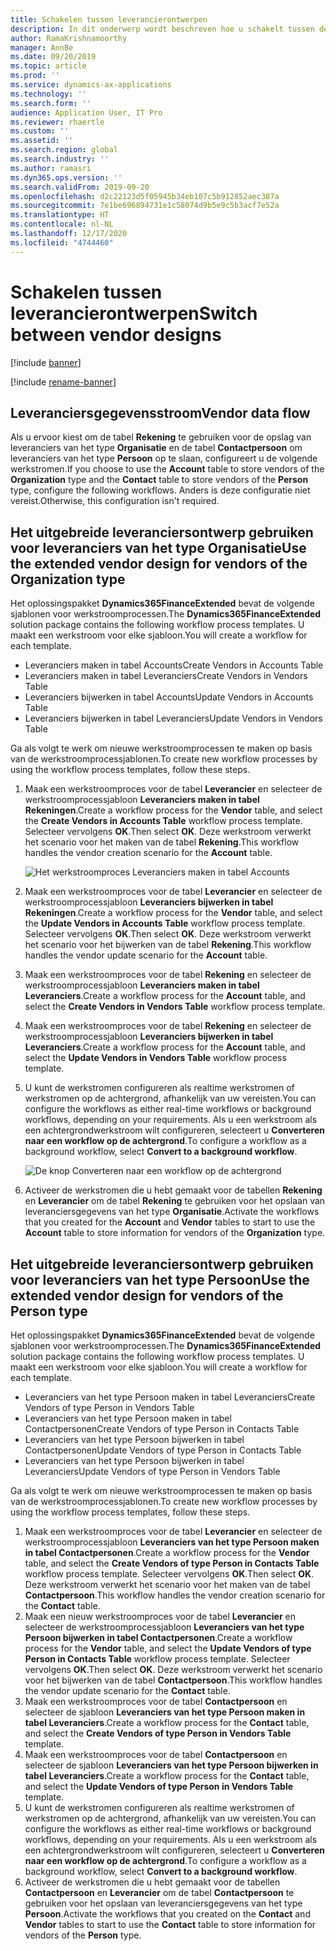 ```yaml
---
title: Schakelen tussen leverancierontwerpen
description: In dit onderwerp wordt beschreven hoe u schakelt tussen de integratie van leveranciersgegevens tussen Finance and Operations-apps en Dataverse.
author: RamaKrishnamoorthy
manager: AnnBe
ms.date: 09/20/2019
ms.topic: article
ms.prod: ''
ms.service: dynamics-ax-applications
ms.technology: ''
ms.search.form: ''
audience: Application User, IT Pro
ms.reviewer: rhaertle
ms.custom: ''
ms.assetid: ''
ms.search.region: global
ms.search.industry: ''
ms.author: ramasri
ms.dyn365.ops.version: ''
ms.search.validFrom: 2019-09-20
ms.openlocfilehash: d2c22123d5f05945b34eb107c5b912852aec387a
ms.sourcegitcommit: 7e1be696894731e1c58074d9b5e9c5b3acf7e52a
ms.translationtype: HT
ms.contentlocale: nl-NL
ms.lasthandoff: 12/17/2020
ms.locfileid: "4744460"
---
```

# <a name="switch-between-vendor-designs"></a><span data-ttu-id="0bbe4-103">Schakelen tussen leverancierontwerpen</span><span class="sxs-lookup"><span data-stu-id="0bbe4-103">Switch between vendor designs</span></span>

[!include [banner](../../includes/banner.md)]

[!include [rename-banner](~/includes/cc-data-platform-banner.md)]



## <a name="vendor-data-flow"></a><span data-ttu-id="0bbe4-104">Leveranciersgegevensstroom</span><span class="sxs-lookup"><span data-stu-id="0bbe4-104">Vendor data flow</span></span> 

<span data-ttu-id="0bbe4-105">Als u ervoor kiest om de tabel **Rekening** te gebruiken voor de opslag van leveranciers van het type **Organisatie** en de tabel **Contactpersoon** om leveranciers van het type **Persoon** op te slaan, configureert u de volgende werkstromen.</span><span class="sxs-lookup"><span data-stu-id="0bbe4-105">If you choose to use the **Account** table to store vendors of the **Organization** type and the **Contact** table to store vendors of the **Person** type, configure the following workflows.</span></span> <span data-ttu-id="0bbe4-106">Anders is deze configuratie niet vereist.</span><span class="sxs-lookup"><span data-stu-id="0bbe4-106">Otherwise, this configuration isn't required.</span></span>

## <a name="use-the-extended-vendor-design-for-vendors-of-the-organization-type"></a><span data-ttu-id="0bbe4-107">Het uitgebreide leveranciersontwerp gebruiken voor leveranciers van het type Organisatie</span><span class="sxs-lookup"><span data-stu-id="0bbe4-107">Use the extended vendor design for vendors of the Organization type</span></span>

<span data-ttu-id="0bbe4-108">Het oplossingspakket **Dynamics365FinanceExtended** bevat de volgende sjablonen voor werkstroomprocessen.</span><span class="sxs-lookup"><span data-stu-id="0bbe4-108">The **Dynamics365FinanceExtended** solution package contains the following workflow process templates.</span></span> <span data-ttu-id="0bbe4-109">U maakt een werkstroom voor elke sjabloon.</span><span class="sxs-lookup"><span data-stu-id="0bbe4-109">You will create a workflow for each template.</span></span>

+ <span data-ttu-id="0bbe4-110">Leveranciers maken in tabel Accounts</span><span class="sxs-lookup"><span data-stu-id="0bbe4-110">Create Vendors in Accounts Table</span></span>
+ <span data-ttu-id="0bbe4-111">Leveranciers maken in tabel Leveranciers</span><span class="sxs-lookup"><span data-stu-id="0bbe4-111">Create Vendors in Vendors Table</span></span>
+ <span data-ttu-id="0bbe4-112">Leveranciers bijwerken in tabel Accounts</span><span class="sxs-lookup"><span data-stu-id="0bbe4-112">Update Vendors in Accounts Table</span></span>
+ <span data-ttu-id="0bbe4-113">Leveranciers bijwerken in tabel Leveranciers</span><span class="sxs-lookup"><span data-stu-id="0bbe4-113">Update Vendors in Vendors Table</span></span>

<span data-ttu-id="0bbe4-114">Ga als volgt te werk om nieuwe werkstroomprocessen te maken op basis van de werkstroomprocessjablonen.</span><span class="sxs-lookup"><span data-stu-id="0bbe4-114">To create new workflow processes by using the workflow process templates, follow these steps.</span></span>

1. <span data-ttu-id="0bbe4-115">Maak een werkstroomproces voor de tabel **Leverancier** en selecteer de werkstroomprocessjabloon **Leveranciers maken in tabel Rekeningen**.</span><span class="sxs-lookup"><span data-stu-id="0bbe4-115">Create a workflow process for the **Vendor** table, and select the **Create Vendors in Accounts Table** workflow process template.</span></span> <span data-ttu-id="0bbe4-116">Selecteer vervolgens **OK**.</span><span class="sxs-lookup"><span data-stu-id="0bbe4-116">Then select **OK**.</span></span> <span data-ttu-id="0bbe4-117">Deze werkstroom verwerkt het scenario voor het maken van de tabel **Rekening**.</span><span class="sxs-lookup"><span data-stu-id="0bbe4-117">This workflow handles the vendor creation scenario for the **Account** table.</span></span>

    ![Het werkstroomproces Leveranciers maken in tabel Accounts](media/create_process.png)

2. <span data-ttu-id="0bbe4-119">Maak een werkstroomproces voor de tabel **Leverancier** en selecteer de werkstroomprocessjabloon **Leveranciers bijwerken in tabel Rekeningen**.</span><span class="sxs-lookup"><span data-stu-id="0bbe4-119">Create a workflow process for the **Vendor** table, and select the **Update Vendors in Accounts Table** workflow process template.</span></span> <span data-ttu-id="0bbe4-120">Selecteer vervolgens **OK**.</span><span class="sxs-lookup"><span data-stu-id="0bbe4-120">Then select **OK**.</span></span> <span data-ttu-id="0bbe4-121">Deze werkstroom verwerkt het scenario voor het bijwerken van de tabel **Rekening**.</span><span class="sxs-lookup"><span data-stu-id="0bbe4-121">This workflow handles the vendor update scenario for the **Account** table.</span></span>
3. <span data-ttu-id="0bbe4-122">Maak een werkstroomproces voor de tabel **Rekening** en selecteer de werkstroomprocessjabloon **Leveranciers maken in tabel Leveranciers**.</span><span class="sxs-lookup"><span data-stu-id="0bbe4-122">Create a workflow process for the **Account** table, and select the **Create Vendors in Vendors Table** workflow process template.</span></span>
4. <span data-ttu-id="0bbe4-123">Maak een werkstroomproces voor de tabel **Rekening** en selecteer de werkstroomprocessjabloon **Leveranciers bijwerken in tabel Leveranciers**.</span><span class="sxs-lookup"><span data-stu-id="0bbe4-123">Create a workflow process for the **Account** table, and select the **Update Vendors in Vendors Table** workflow process template.</span></span>
5. <span data-ttu-id="0bbe4-124">U kunt de werkstromen configureren als realtime werkstromen of werkstromen op de achtergrond, afhankelijk van uw vereisten.</span><span class="sxs-lookup"><span data-stu-id="0bbe4-124">You can configure the workflows as either real-time workflows or background workflows, depending on your requirements.</span></span> <span data-ttu-id="0bbe4-125">Als u een werkstroom als een achtergrondwerkstroom wilt configureren, selecteert u **Converteren naar een workflow op de achtergrond**.</span><span class="sxs-lookup"><span data-stu-id="0bbe4-125">To configure a workflow as a background workflow, select **Convert to a background workflow**.</span></span>

    ![De knop Converteren naar een workflow op de achtergrond](media/background_workflow.png)

6. <span data-ttu-id="0bbe4-127">Activeer de werkstromen die u hebt gemaakt voor de tabellen **Rekening** en **Leverancier** om de tabel **Rekening** te gebruiken voor het opslaan van leveranciersgegevens van het type **Organisatie**.</span><span class="sxs-lookup"><span data-stu-id="0bbe4-127">Activate the workflows that you created for the **Account** and **Vendor** tables to start to use the **Account** table to store information for vendors of the **Organization** type.</span></span>

## <a name="use-the-extended-vendor-design-for-vendors-of-the-person-type"></a><span data-ttu-id="0bbe4-128">Het uitgebreide leveranciersontwerp gebruiken voor leveranciers van het type Persoon</span><span class="sxs-lookup"><span data-stu-id="0bbe4-128">Use the extended vendor design for vendors of the Person type</span></span>

<span data-ttu-id="0bbe4-129">Het oplossingspakket **Dynamics365FinanceExtended** bevat de volgende sjablonen voor werkstroomprocessen.</span><span class="sxs-lookup"><span data-stu-id="0bbe4-129">The **Dynamics365FinanceExtended** solution package contains the following workflow process templates.</span></span> <span data-ttu-id="0bbe4-130">U maakt een werkstroom voor elke sjabloon.</span><span class="sxs-lookup"><span data-stu-id="0bbe4-130">You will create a workflow for each template.</span></span>

+ <span data-ttu-id="0bbe4-131">Leveranciers van het type Persoon maken in tabel Leveranciers</span><span class="sxs-lookup"><span data-stu-id="0bbe4-131">Create Vendors of type Person in Vendors Table</span></span>
+ <span data-ttu-id="0bbe4-132">Leveranciers van het type Persoon maken in tabel Contactpersonen</span><span class="sxs-lookup"><span data-stu-id="0bbe4-132">Create Vendors of type Person in Contacts Table</span></span>
+ <span data-ttu-id="0bbe4-133">Leveranciers van het type Persoon bijwerken in tabel Contactpersonen</span><span class="sxs-lookup"><span data-stu-id="0bbe4-133">Update Vendors of type Person in Contacts Table</span></span>
+ <span data-ttu-id="0bbe4-134">Leveranciers van het type Persoon bijwerken in tabel Leveranciers</span><span class="sxs-lookup"><span data-stu-id="0bbe4-134">Update Vendors of type Person in Vendors Table</span></span>

<span data-ttu-id="0bbe4-135">Ga als volgt te werk om nieuwe werkstroomprocessen te maken op basis van de werkstroomprocessjablonen.</span><span class="sxs-lookup"><span data-stu-id="0bbe4-135">To create new workflow processes by using the workflow process templates, follow these steps.</span></span>

1. <span data-ttu-id="0bbe4-136">Maak een werkstroomproces voor de tabel **Leverancier** en selecteer de werkstroomprocessjabloon **Leveranciers van het type Persoon maken in tabel Contactpersonen**.</span><span class="sxs-lookup"><span data-stu-id="0bbe4-136">Create a workflow process for the **Vendor** table, and select the **Create Vendors of type Person in Contacts Table** workflow process template.</span></span> <span data-ttu-id="0bbe4-137">Selecteer vervolgens **OK**.</span><span class="sxs-lookup"><span data-stu-id="0bbe4-137">Then select **OK**.</span></span> <span data-ttu-id="0bbe4-138">Deze werkstroom verwerkt het scenario voor het maken van de tabel **Contactpersoon**.</span><span class="sxs-lookup"><span data-stu-id="0bbe4-138">This workflow handles the vendor creation scenario for the **Contact** table.</span></span>
2. <span data-ttu-id="0bbe4-139">Maak een nieuw werkstroomproces voor de tabel **Leverancier** en selecteer de werkstroomprocessjabloon **Leveranciers van het type Persoon bijwerken in tabel Contactpersonen**.</span><span class="sxs-lookup"><span data-stu-id="0bbe4-139">Create a workflow process for the **Vendor** table, and select the **Update Vendors of type Person in Contacts Table** workflow process template.</span></span> <span data-ttu-id="0bbe4-140">Selecteer vervolgens **OK**.</span><span class="sxs-lookup"><span data-stu-id="0bbe4-140">Then select **OK**.</span></span> <span data-ttu-id="0bbe4-141">Deze werkstroom verwerkt het scenario voor het bijwerken van de tabel **Contactpersoon**.</span><span class="sxs-lookup"><span data-stu-id="0bbe4-141">This workflow handles the vendor update scenario for the **Contact** table.</span></span>
3. <span data-ttu-id="0bbe4-142">Maak een werkstroomproces voor de tabel **Contactpersoon** en selecteer de sjabloon **Leveranciers van het type Persoon maken in tabel Leveranciers**.</span><span class="sxs-lookup"><span data-stu-id="0bbe4-142">Create a workflow process for the **Contact** table, and select the **Create Vendors of type Person in Vendors Table** template.</span></span>
4. <span data-ttu-id="0bbe4-143">Maak een werkstroomproces voor de tabel **Contactpersoon** en selecteer de sjabloon **Leveranciers van het type Persoon bijwerken in tabel Leveranciers**.</span><span class="sxs-lookup"><span data-stu-id="0bbe4-143">Create a workflow process for the **Contact** table, and select the **Update Vendors of type Person in Vendors Table** template.</span></span>
5. <span data-ttu-id="0bbe4-144">U kunt de werkstromen configureren als realtime werkstromen of werkstromen op de achtergrond, afhankelijk van uw vereisten.</span><span class="sxs-lookup"><span data-stu-id="0bbe4-144">You can configure the workflows as either real-time workflows or background workflows, depending on your requirements.</span></span> <span data-ttu-id="0bbe4-145">Als u een werkstroom als een achtergrondwerkstroom wilt configureren, selecteert u **Converteren naar een workflow op de achtergrond**.</span><span class="sxs-lookup"><span data-stu-id="0bbe4-145">To configure a workflow as a background workflow, select **Convert to a background workflow**.</span></span>
6. <span data-ttu-id="0bbe4-146">Activeer de werkstromen die u hebt gemaakt voor de tabellen **Contactpersoon** en **Leverancier** om de tabel **Contactpersoon** te gebruiken voor het opslaan van leveranciersgegevens van het type **Persoon**.</span><span class="sxs-lookup"><span data-stu-id="0bbe4-146">Activate the workflows that you created on the **Contact** and **Vendor** tables to start to use the **Contact** table to store information for vendors of the **Person** type.</span></span>

